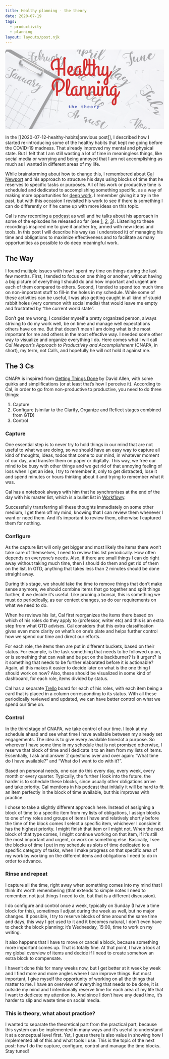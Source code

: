 ```yaml
---
title: Healthy planning - the theory
date: 2020-07-19
tags:
  - productivity
  - planning
layout: layouts/post.njk
---
```


![](/img/planning-theory.png)

In the [[2020-07-12-healthy-habits|previous post]], I described how I started re-introducing some of the healthy habits that kept me going before the COVID-19 madness. That already improved my mental and physical state. But I felt that I am still wasting a lot of time in meaningless things, like social media or worrying and being annoyed that I am not accomplishing as much as I wanted in different areas of my life.

While brainstorming about how to change this, I remembered about [Cal Newport](http://www.calnewport.com/) and his approach to structure his days using blocks of time that he reserves to specific tasks or purposes. All of his work or productive time is scheduled and dedicated to accomplishing something specific, as a way of making more opportunities for [deep work](https://www.calnewport.com/books/deep-work/). I remember giving it a try in the past, but with this occasion I revisited his work to see if there is something I can do differently or if he came up with more ideas on this topic.

Cal is now recording a [podcast](https://www.calnewport.com/podcast/) as well and he talks about his approach in some of the episodes he released so far (see [1](https://overcast.fm/+b1V0pKUQw/25:53), [2](https://overcast.fm/+b1V2Hxy4A/22:13), [3](https://overcast.fm/+b1V1zrl10/13:09)). Listening to these recordings inspired me to give it another try, armed with new ideas and tools. In this post I will describe his way (as I understood it) of managing his time and obligations to maximize effectiveness and to facilitate as many opportunities as possible to do deep meaningful work.

## The Way
I found multiple issues with how I spent my time on things during the last few months. First, I tended to focus on one thing or another, without having a big picture of everything I should do and how important and urgent are each of them compared to others. Second, I tended to spend too much time on non-important stuff to fill-in the holes in my schedule. While some of these activities can be useful, I was also getting caught in all kind of stupid rabbit holes (very common with social media) that would leave me empty and frustrated by “the current world state”.

Don’t get me wrong, I consider myself a pretty organized person, always striving to do my work well, be on time and manage well expectations others have on me. But that doesn’t mean I am doing what is the most important for me and others in the most effective way. I needed some other way to visualize and organize everything I do. Here comes what I will call *Cal Newport’s Approach to Productivity and Accomplishment* (CNAPA, in short), my term, not Cal’s, and hopefully he will not hold it against me.

## The 3 Cs
CNAPA is inspired from [Getting Things Done](https://gettingthingsdone.com/) by David Allen, with some quirks and simplifications (or at least that’s how I perceive it). According to Cal, in order to go from non-productive to productive, you need to do three things:

1. Capture
2. Configure (similar to the Clarify, Organize and Reflect stages combined from GTD)
3. Control

### Capture

One essential step is to never try to hold things in our mind that are not useful to what we are doing, so we should have an easy way to capture all kind of thoughts, ideas, todos that come to our mind, in whatever moment of our day, and transfer them on paper or digitally. This way, we free our mind to be busy with other things and we get rid of that annoying feeling of loss when I get an idea, I try to remember it, only to get distracted, lose it and spend minutes or hours thinking about it and trying to remember what it was.

Cal has a notebook always with him that he synchronises at the end of the day with his master list, which is a bullet list in [Workflowy](https://workflowy.com/).

Successfully transferring all these thoughts immediately on some other medium, I get them off my mind, knowing that I can review them whenever I want or need them. And it’s important to review them, otherwise I captured them for nothing.

### Configure

As the capture list will only get bigger and most likely the items there won’t take care of themselves, I need to review this list periodically. How often depends on everyone’s needs. Also, if there are small things I can do right away without taking much time, then I should do them and get rid of them on the list. In GTD, anything that takes less than 2 minutes should be done straight away.

During this stage, we should take the time to remove things that don’t make sense anymore, we should combine items that go together and split things further, if we decide it’s useful. Like pruning a bonsai, this is something we must do periodically, as our context changes, so do our requirements on what we need to do.

When he reviews his list, Cal first reorganizes the items there based on which of his roles do they apply to (professor, writer etc) and this is an extra step from what GTD advises. Cal considers that this extra classification gives even more clarity on what’s on one’s plate and helps further control how we spend our time and direct our efforts.

For each role, the items then are put in different buckets, based on their status. For example, is the task something that needs to be followed up on, or is something that can wait and be put on the backburner? Is it urgent? Is it something that needs to be further elaborated before it is actionable? Again, all this makes it easier to decide later on what is the one thing I should work on now? Also, these should be visualized in some kind of dashboard, for each role, items divided by status.

Cal has a separate [Trello](https://trello.com/) board for each of his roles, with each item being a card that is placed in a column corresponding to its status. With all these periodically reviewed and updated, we can have better control on what we spend our time on.

### Control

In the third stage of CNAPA, we take control of our time. I look at my schedule ahead and see what time I have available between my already set engagements. The idea is to give every available timeslot a purpose. So wherever I have some time in my schedule that is not promised otherwise, I reserve that block of time and I dedicate it to an item from my lists of items. Essentially, I ask and answer 2 questions over and over again: “What time do I have available?” and “What do I want to do with it?”.

Based on personal needs, one can do this every day, every week, every month or every quarter. Typically, the further I look into the future, the harder is to schedule these blocks, since usually other obligations arrive and take priority. Cal mentions in his podcast that initially it will be hard to fit an item perfectly in the block of time available, but this improves with practice.

I chose to take a slightly different approach here. Instead of assigning a block of time to a specific item from my lists of obligations, I assign blocks to one of my roles and groups of items I have and relatively shortly before the time of the block comes I select a specific item, whichever I consider it has the highest priority. I might finish that item or I might not. When the next block of that type comes, I might continue working on that item, if it’s still the most important and urgent, or work on something else. Basically, I see the blocks of time I put in my schedule as slots of time dedicated to a specific category of tasks, when I make progress on that specific area of my work by working on the different items and obligations I need to do in order to advance.

### Rinse and repeat
I capture all the time, right away when something comes into my mind that I think it’s worth remembering (that extends to simple notes I need to remember, not just things I need to do, but that is a different discussion).

I do configure and control once a week, typically on Sunday (I have a time block for this), sometimes I adjust during the week as well, but no major changes. If possible, I try to reserve blocks of time around the same time and days, this way I get used to it and it becomes natural, I don’t even have to check the block planning: it’s Wednesday, 15:00, time to work on my writing.

It also happens that I have to move or cancel a block, because something more important comes up. That is totally fine. At that point, I have a look at my global overview of items and decide if I need to create somehow an extra block to compensate.

I haven’t done this for many weeks now, but I get better at it week by week and I find more and more angles where I can improve things. But most important, I give myself the opportunity of working on all the things that matter to me. I have an overview of everything that needs to be done, it is outside my mind and I intentionally reserve time for each area of my life that I want to dedicate my attention to. And since I don’t have any dead time, it’s harder to slip and waste time on social media.

### This is theory, what about practice?
I wanted to separate the theoretical part from the practical part, because this system can be implemented in many ways and it’s useful to understand it at a conceptual level first. Yet, I guess there is also value in showing how I implemented all of this and what tools I use. This is the topic of the next post: how I do the capture, configure, control and manage the time blocks. Stay tuned!